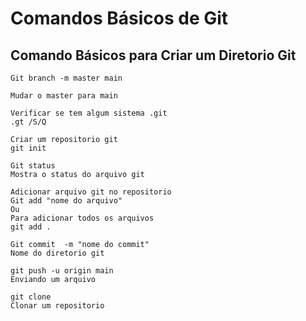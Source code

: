 # Comandos Básicos de Git

## Comando Básicos para Criar um Diretorio Git
```  
Git branch -m master main

Mudar o master para main

Verificar se tem algum sistema .git
.gt /S/Q

Criar um repositorio git
git init

Git status 
Mostra o status do arquivo git

Adicionar arquivo git no repositorio
Git add "nome do arquivo" 
Ou
Para adicionar todos os arquivos
git add .

Git commit  -m "nome do commit"
Nome do diretorio git 

git push -u origin main
Enviando um arquivo

git clone
Clonar um repositorio

```